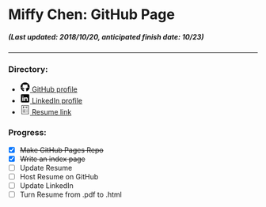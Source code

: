 # Miffy Chen: GitHub Page
##### (Last updated: 2018/10/20, *anticipated finish date: 10/23*)
---

### Directory:
* <a href="https://github.com/miffycs/">
  <img src="https://github.com/miffycs/miffycs.github.io/blob/master/image/icon_github_30.png" alt="GitHub" width=20 height=20>
  GitHub profile</a>
* <a href="https://www.linkedin.com/in/miffychen/">
  <img src="https://github.com/miffycs/miffycs.github.io/blob/master/image/icon_linkedin_30.png" alt="GitHub" width=20 height=20>
  LinkedIn profile</a>
* <a href="https://miffycs.github.io/resume">
  <img src="https://github.com/miffycs/miffycs.github.io/blob/master/image/icon_resume_30.png" alt="GitHub" width=20 height=20>
  Resume link</a>

### Progress:
* [X] ~~Make GitHub Pages Repo~~
* [X] ~~Write an index page~~
* [ ] Update Resume
* [ ] Host Resume on GitHub
* [ ] Update LinkedIn
* [ ] Turn Resume from .pdf to .html

